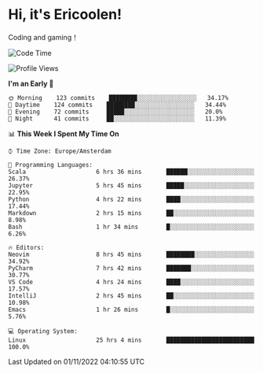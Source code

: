 # Hi, it's Ericoolen!
Coding and gaming！

<!--START_SECTION:waka-->
![Code Time](http://img.shields.io/badge/Code%20Time-503%20hrs%2016%20mins-blue)

![Profile Views](http://img.shields.io/badge/Profile%20Views-5-blue)

**I'm an Early 🐤** 

```text
🌞 Morning    123 commits    ████████░░░░░░░░░░░░░░░░░   34.17% 
🌆 Daytime    124 commits    ████████░░░░░░░░░░░░░░░░░   34.44% 
🌃 Evening    72 commits     █████░░░░░░░░░░░░░░░░░░░░   20.0% 
🌙 Night      41 commits     ██░░░░░░░░░░░░░░░░░░░░░░░   11.39%

```


📊 **This Week I Spent My Time On** 

```text
⌚︎ Time Zone: Europe/Amsterdam

💬 Programming Languages: 
Scala                    6 hrs 36 mins       ██████░░░░░░░░░░░░░░░░░░░   26.37% 
Jupyter                  5 hrs 45 mins       █████░░░░░░░░░░░░░░░░░░░░   22.95% 
Python                   4 hrs 22 mins       ████░░░░░░░░░░░░░░░░░░░░░   17.44% 
Markdown                 2 hrs 15 mins       ██░░░░░░░░░░░░░░░░░░░░░░░   8.98% 
Bash                     1 hr 34 mins        █░░░░░░░░░░░░░░░░░░░░░░░░   6.26%

🔥 Editors: 
Neovim                   8 hrs 45 mins       ████████░░░░░░░░░░░░░░░░░   34.92% 
PyCharm                  7 hrs 42 mins       ███████░░░░░░░░░░░░░░░░░░   30.77% 
VS Code                  4 hrs 24 mins       ████░░░░░░░░░░░░░░░░░░░░░   17.57% 
IntelliJ                 2 hrs 45 mins       ██░░░░░░░░░░░░░░░░░░░░░░░   10.98% 
Emacs                    1 hr 26 mins        █░░░░░░░░░░░░░░░░░░░░░░░░   5.76%

💻 Operating System: 
Linux                    25 hrs 4 mins       █████████████████████████   100.0%

```


 Last Updated on 01/11/2022 04:10:55 UTC
<!--END_SECTION:waka-->

